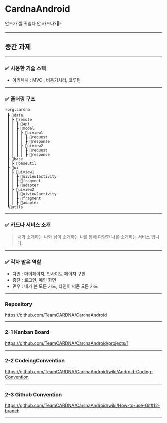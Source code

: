 # CardnaAndroid
안드가 젤 귀엽다 안 카드나?🎴🃏

---
## 중간 과제

---

### ✅ 사용한 기술 스택

- 아키텍처 : MVC , 비동기처리, 코루틴

---

### ✅ 폴더링 구조

```
🃏org.cardna
 ┣ 📂data
 ┃ ┣ 📂remote
 ┃ ┃ ┣ 📂api
 ┃ ┃ ┣ 📂model
 ┃ ┃ ┃ ┣ 📂uiview1
 ┃ ┃ ┃ ┃ ┣ 🎈request
 ┃ ┃ ┃ ┃ ┣ 🎈response
 ┃ ┃ ┃ ┣ 📂uiview2
 ┃ ┃ ┃ ┃ ┣ 🎈request
 ┃ ┃ ┃ ┃ ┣ 🎈response
 ┣ 📂base
 ┃ ┣ 📂baseutil
 ┣ 📂ui 
 ┃ ┣ 📂uiview1
 ┃ ┃ ┣ 🎈uiview1activity
 ┃ ┃ ┣ 🎈fragment
 ┃ ┃ ┣ 🎈adapter
 ┃ ┣ 📂uiview2
 ┃ ┃ ┣ 🎈uiview2activity
 ┃ ┃ ┣ 🎈fragment
 ┃ ┃ ┣ 🎈adapter
 ┗📂utils
 ```

---
### ✅ 카드나 서비스 소개 

> 내가 소개하는 나와 남이 소개하는 나를 통해 다양한 나를 소개하는 서비스 입니다.

---

### ✅ 각자 맡은 역할

- 다빈 : 마이페이지, 인사이트 페이지 구현 
- 종찬 : 로그인, 메인 화면 
- 민우 : 내가 쓴 모든 카드, 타인이 써준 모든 카드

---

### Repository

https://github.com/TeamCARDNA/CardnaAndroid

---

### 2-1 Kanban Board

https://github.com/TeamCARDNA/CardnaAndroid/projects/1

---

### 2-2 CodeingConvention

https://github.com/TeamCARDNA/CardnaAndroid/wiki/Android-Coding-Convention

---

### 2-3 Github Convention

https://github.com/TeamCARDNA/CardnaAndroid/wiki/How-to-use-Git#12-branch

---



